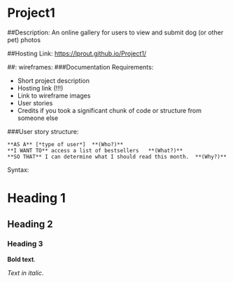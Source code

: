 # Project1

##Description:
An online gallery for users to view and submit dog (or other pet) photos

##Hosting Link: https://lprout.github.io/Project1/

##: wireframes:
###Documentation Requirements: 

- Short project description 
- Hosting link (!!!)
- Link to wireframe images
- User stories  
- Credits if you took a significant chunk of code or structure from someone else

###User story structure:

```
**AS A** [*type of user*]  **(Who?)**
**I WANT TO** access a list of bestsellers   **(What?)**
**SO THAT** I can determine what I should read this month.  **(Why?)**
```

Syntax:

# Heading 1

## Heading 2

### Heading 3

**Bold text**.

*Text in italic*.
